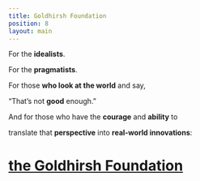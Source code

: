 ```yaml
---
title: Goldhirsh Foundation
position: 8
layout: main
---
```


For the **idealists**.

For the **pragmatists**.

For those **who look at the world** and say,

“That’s not **good** enough.”

And for those who have the **courage** and **ability** to

translate that **perspective** into **real\-world innovations**:

[the **Goldhirsh Foundation**](/vision/)
============================

